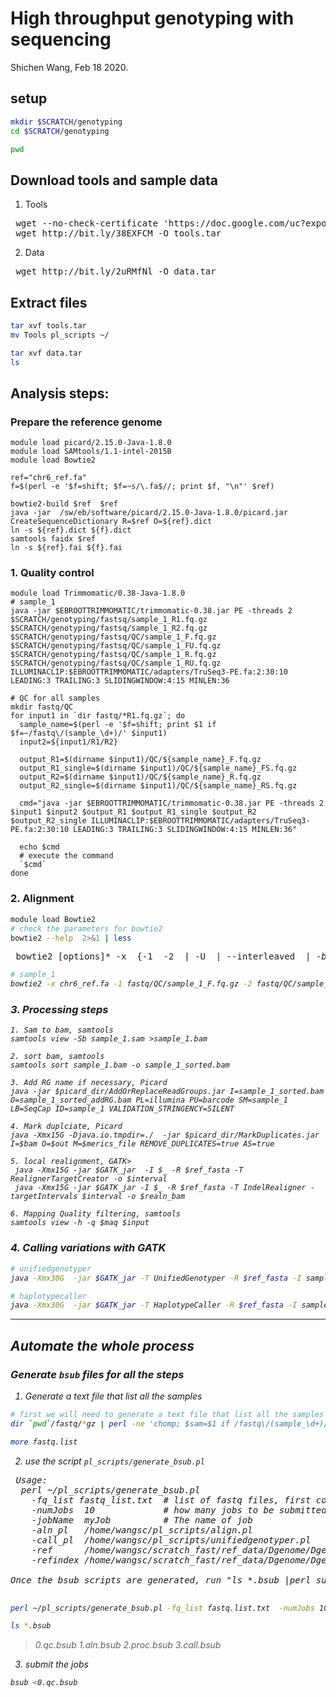 # High throughput genotyping with sequencing
Shichen Wang, Feb 18 2020.


## setup
```bash
mkdir $SCRATCH/genotyping
cd $SCRATCH/genotyping

pwd
```

## Download tools and sample data
1. Tools
<pre>
 wget --no-check-certificate 'https://doc.google.com/uc?export=download&id=1Y2Imq_wrMIq2ZydgBCdCW_ioC6t9WtAY' -O tools.tar
 wget http://bit.ly/38EXFCM -O tools.tar
</pre>
2. Data
<pre>
 wget http://bit.ly/2uRMfNl -O data.tar
</pre>

## Extract files
```bash
tar xvf tools.tar
mv Tools pl_scripts ~/

tar xvf data.tar
ls
```
## Analysis steps:

### Prepare the reference genome
```
module load picard/2.15.0-Java-1.8.0
module load SAMtools/1.1-intel-2015B
module load Bowtie2

ref="chr6_ref.fa"
f=$(perl -e '$f=shift; $f=~s/\.fa$//; print $f, "\n"' $ref)

bowtie2-build $ref  $ref
java -jar  /sw/eb/software/picard/2.15.0-Java-1.8.0/picard.jar  CreateSequenceDictionary R=$ref O=${ref}.dict
ln -s ${ref}.dict ${f}.dict
samtools faidx $ref
ln -s ${ref}.fai ${f}.fai

```

### 1. Quality control
```
module load Trimmomatic/0.38-Java-1.8.0
# sample_1
java -jar $EBROOTTRIMMOMATIC/trimmomatic-0.38.jar PE -threads 2 $SCRATCH/genotyping/fastsq/sample_1_R1.fq.gz $SCRATCH/genotyping/fastsq/sample_1_R2.fq.gz  $SCRATCH/genotyping/fastsq/QC/sample_1_F.fq.gz  $SCRATCH/genotyping/fastsq/QC/sample_1_FU.fq.gz  $SCRATCH/genotyping/fastsq/QC/sample_1_R.fq.gz $SCRATCH/genotyping/fastsq/QC/sample_1_RU.fq.gz  ILLUMINACLIP:$EBROOTTRIMMOMATIC/adapters/TruSeq3-PE.fa:2:30:10 LEADING:3 TRAILING:3 SLIDINGWINDOW:4:15 MINLEN:36

# QC for all samples
mkdir fastq/QC
for input1 in `dir fastq/*R1.fq.gz`; do
  sample_name=$(perl -e '$f=shift; print $1 if $f=~/fastq\/(sample_\d+)/' $input1)
  input2=${input1/R1/R2}
  
  output_R1=$(dirname $input1)/QC/${sample_name}_F.fq.gz
  output_R1_single=$(dirname $input1)/QC/${sample_name}_FS.fq.gz
  output_R2=$(dirname $input1)/QC/${sample_name}_R.fq.gz
  output_R2_single=$(dirname $input1)/QC/${sample_name}_RS.fq.gz

  cmd="java -jar $EBROOTTRIMMOMATIC/trimmomatic-0.38.jar PE -threads 2 $input1 $input2 $output_R1 $output_R1_single $output_R2 $output_R2_single ILLUMINACLIP:$EBROOTTRIMMOMATIC/adapters/TruSeq3-PE.fa:2:30:10 LEADING:3 TRAILING:3 SLIDINGWINDOW:4:15 MINLEN:36"

  echo $cmd
  # execute the command
  `$cmd`
done

```

### 2. Alignment
```bash
module load Bowtie2
# check the parameters for bowtie2
bowtie2 --help  2>&1 | less
```
<pre>
 bowtie2 [options]* -x <bt2-idx> {-1 <m1> -2 <m2> | -U <r> | --interleaved <i> | -b <bam>} [-S <sam>]
</pre>

```bash
# sample_1
bowtie2 -x chr6_ref.fa -1 fastq/QC/sample_1_F.fq.gz -2 fastq/QC/sample_1_R.fq.gz --rg-id sample_1 --very-sensitive-local -p 10 -S sample_1.sam
```

### 3. Processing steps
```
1. Sam to bam, samtools
samtools view -Sb sample_1.sam >sample_1.bam

2. sort bam, samtools
samtools sort sample_1.bam -o sample_1_sorted.bam

3. Add RG name if necessary, Picard
java -jar $picard_dir/AddOrReplaceReadGroups.jar I=sample_1_sorted.bam O=sample_1_sorted_addRG.bam PL=illumina PU=barcode SM=sample_1 LB=SeqCap ID=sample_1 VALIDATION_STRINGENCY=SILENT

4. Mark duplciate, Picard
java -Xmx15G -Djava.io.tmpdir=./  -jar $picard_dir/MarkDuplicates.jar I=$bam O=$out M=$merics_file REMOVE_DUPLICATES=true AS=true

5. local realignment, GATK>
 java -Xmx15G -jar $GATK_jar  -I $_ -R $ref_fasta -T RealignerTargetCreator -o $interval
 java -Xmx15G -jar $GATK_jar -I $_ -R $ref_fasta -T IndelRealigner -targetIntervals $interval -o $realn_bam

6. Mapping Quality filtering, samtools
samtools view -h -q $maq $input

```

### 4. Calling variations with GATK
```bash
# unifiedgenotyper
java -Xmx30G  -jar $GATK_jar -T UnifiedGenotyper -R $ref_fasta -I sample_1_sorted_addRg_realign_MQ20.bam --genotype_likelihoods_model BOTH  -o Variations/raw -rf BadMate -rf DuplicateRead -U ALLOW_N_CIGAR_READS

# haplotypecaller
java -Xmx30G  -jar $GATK_jar -T HaplotypeCaller -R $ref_fasta -I sample_1_sorted_addRg_realign_MQ20.bam --genotype_likelihoods_model BOTH  -o Variations/raw -rf BadMate -rf DuplicateRead -U ALLOW_N_CIGAR_READS

```

<hr>

## Automate the whole process
### Generate `bsub` files for all the steps
1. Generate a text file that list all the samples
```bash
# first we will need to generate a text file that list all the samples
dir `pwd`/fastq/*gz | perl -ne 'chomp; $sam=$1 if /fastq\/(sample_\d+)/; print $sam, "\t", $_, "\n"' >fastq.list.txt

more fastq.list
```
2. use the script `pl_scripts/generate_bsub.pl`
<pre>
 Usage: 
  perl ~/pl_scripts/generate_bsub.pl
    -fq_list fastq_list.txt  # list of fastq files, first column is the accession name, second column is the full path to the fastq file (fastq or gzfastq);
    -numJobs  10             # how many jobs to be submitted to the HPC
    -jobName  myJob          # The name of job
    -aln_pl   /home/wangsc/pl_scripts/align.pl
    -call_pl  /home/wangsc/pl_scripts/unifiedgenotyper.pl
    -ref      /home/wangsc/scratch_fast/ref_data/Dgenome/Dgenome.fa
    -refindex /home/wangsc/scratch_fast/ref_data/Dgenome/Dgenome_bt2_index

Once the bsub scripts are generated, run "ls *.bsub |perl submit_sequential_jobs.pl" to submit all the jobs.

</pre>

```bash
perl ~/pl_scripts/generate_bsub.pl -fq_list fastq.list.txt  -numJobs 10 -jobName HTG -call_pl ~/pl_scripts/unifiedgenotyper.pl -ref ./chr6_ref.fa -refindex /chr6_ref.fa 

ls *.bsub
```
> 0.qc.bsub  1.aln.bsub  2.proc.bsub  3.call.bsub

3. submit the jobs 
```bash
bsub <0.qc.bsub
```
